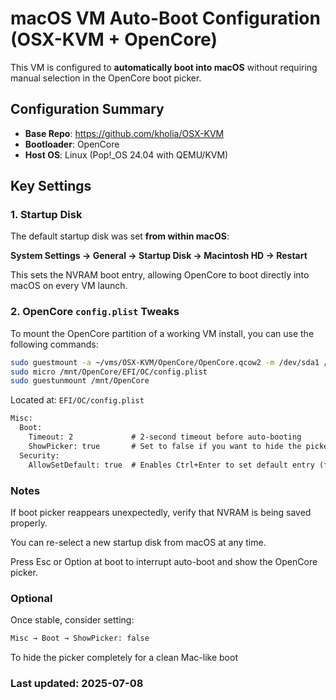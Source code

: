 # macOS VM Auto-Boot Configuration (OSX-KVM + OpenCore)

This VM is configured to **automatically boot into macOS** without requiring manual selection in the OpenCore boot picker.

## Configuration Summary

- **Base Repo**: https://github.com/kholia/OSX-KVM
- **Bootloader**: OpenCore
- **Host OS**: Linux (Pop!\_OS 24.04 with QEMU/KVM)

## Key Settings

### 1. Startup Disk

The default startup disk was set **from within macOS**:

**System Settings → General → Startup Disk → Macintosh HD → Restart**

This sets the NVRAM boot entry, allowing OpenCore to boot directly into macOS on every VM launch.

### 2. OpenCore `config.plist` Tweaks

To mount the OpenCore partition of a working VM install, you can use the following commands:

```bash
sudo guestmount -a ~/vms/OSX-KVM/OpenCore/OpenCore.qcow2 -m /dev/sda1 /mnt/OpenCore
sudo micro /mnt/OpenCore/EFI/OC/config.plist
sudo guestunmount /mnt/OpenCore
```

Located at: `EFI/OC/config.plist`

```xml
Misc:
  Boot:
    Timeout: 2             # 2-second timeout before auto-booting
    ShowPicker: true       # Set to false if you want to hide the picker entirely
  Security:
    AllowSetDefault: true  # Enables Ctrl+Enter to set default entry (for fallback)
```

### Notes

If boot picker reappears unexpectedly, verify that NVRAM is being saved properly.

You can re-select a new startup disk from macOS at any time.

Press Esc or Option at boot to interrupt auto-boot and show the OpenCore picker.

### Optional

Once stable, consider setting:

```xml
Misc → Boot → ShowPicker: false
```

To hide the picker completely for a clean Mac-like boot

### Last updated: 2025-07-08
